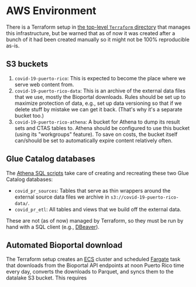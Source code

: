 # AWS Environment

There is a Terraform setup in [the top-level `Terraform` directory](../Terraform)
that manages this infrastructure, but be warned that as of now it was
created after a bunch of it had been created manually so it might not
be 100% reproducible as-is.


## S3 buckets

1. `covid-19-puerto-rico`: This is expected to become the place
   where we serve web content from.
2. `covid-19-puerto-rico-data`: This is an archive of the external
   data files that we use, mostly the Bioportal downloads.  Rules
   should be set up to maximize protection of data, e.g., set up 
   data versioning so that if we delete stuff by mistake we can 
   get it back. (That's why it's a separate bucket too.)
3. `covid-19-puerto-rico-athena`: A bucket for Athena to dump its 
    result sets and CTAS tables to.  Athena should be configured 
    to use this bucket (using its "workgroups" feature).  To save
    on costs, the bucket itself can/should be set to automatically 
    expire content relatively often.


## Glue Catalog databases

The [Athena SQL scripts](athena/) take care of creating and recreating these
two Glue Catalog databases:

* `covid_pr_sources`: Tables that serve as thin wrappers around the
  external source data files we archive in `s3://covid-19-puerto-rico-data/`.
* `covid_pr_etl`: All tables and views that we build off the external data.

These are not (as of now) managed by Terraform, so they must be run by hand
with a SQL client (e.g., [DBeaver](https://dbeaver.io/)).


## Automated Bioportal download

The Terraform setup creates an [ECS](https://aws.amazon.com/ecs/) cluster and 
scheduled [Fargate](https://aws.amazon.com/fargate/) task that downloads from 
the Bioportal API endpoints at noon Puerto Rico time every day, converts the
downloads to Parquet, and syncs them to the datalake S3 bucket.  This requires
